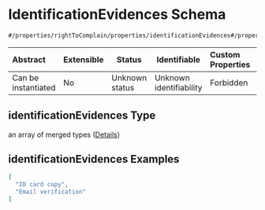 # IdentificationEvidences Schema

```txt
#/properties/rightToComplain/properties/identificationEvidences#/properties/rightToComplain/properties/identificationEvidences
```




| Abstract            | Extensible | Status         | Identifiable            | Custom Properties | Additional Properties | Access Restrictions | Defined In                                                           |
| :------------------ | ---------- | -------------- | ----------------------- | :---------------- | --------------------- | ------------------- | -------------------------------------------------------------------- |
| Can be instantiated | No         | Unknown status | Unknown identifiability | Forbidden         | Allowed               | none                | [tilt-schema.json\*](../out/tilt-schema.json "open original schema") |

## identificationEvidences Type

an array of merged types ([Details](tilt-schema-properties-righttocomplain-properties-identificationevidences-items.md))

## identificationEvidences Examples

```json
[
  "ID card copy",
  "Email verification"
]
```
